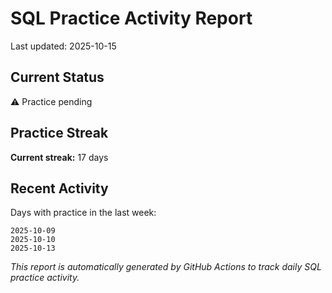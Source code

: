# SQL Practice Activity Report

Last updated: 2025-10-15

## Current Status

⚠️ Practice pending

## Practice Streak

**Current streak:** 17 days

## Recent Activity

Days with practice in the last week:

```
2025-10-09
2025-10-10
2025-10-13
```

*This report is automatically generated by GitHub Actions to track daily SQL practice activity.*

